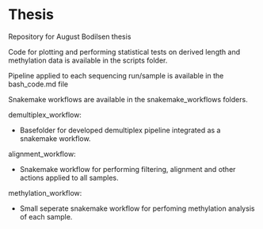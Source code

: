 # Thesis
Repository for August Bodilsen thesis

Code for plotting and performing statistical tests on derived length and methylation data is available in the scripts folder.

Pipeline applied to each sequencing run/sample is available in the bash_code.md file

Snakemake workflows are available in the snakemake_workflows folders.

demultiplex_workflow:
  - Basefolder for developed demultiplex pipeline integrated as a snakemake workflow.

alignment_workflow:
  - Snakemake workflow for performing filtering, alignment and other actions applied to all samples.

methylation_workflow:
  - Small seperate snakemake workflow for perfoming methylation analysis of each sample.
